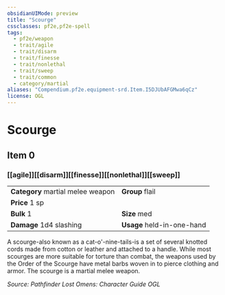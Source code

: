 ```yaml
---
obsidianUIMode: preview
title: "Scourge"
cssclasses: pf2e,pf2e-spell
tags:
  - pf2e/weapon
  - trait/agile
  - trait/disarm
  - trait/finesse
  - trait/nonlethal
  - trait/sweep
  - trait/common
  - category/martial
aliases: "Compendium.pf2e.equipment-srd.Item.I5DJUbAFGMwa6qCz"
license: OGL
---
```

# Scourge
## Item 0
### [[agile]][[disarm]][[finesse]][[nonlethal]][[sweep]]

|  |  |
| -- | -- |
| **Category** martial melee weapon | **Group** flail |
| **Price** 1 sp |  |
| **Bulk** 1 | **Size** med |
| **Damage** 1d4 slashing  | **Usage** held-in-one-hand |



A scourge-also known as a cat-o'-nine-tails-is a set of several knotted cords made from cotton or leather and attached to a handle. While most scourges are more suitable for torture than combat, the weapons used by the Order of the Scourge have metal barbs woven in to pierce clothing and armor. The scourge is a martial melee weapon.

*Source: Pathfinder Lost Omens: Character Guide*
*OGL*